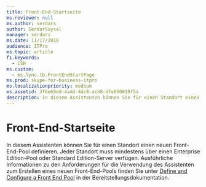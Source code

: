 ```yaml
---
title: Front-End-Startseite
ms.reviewer: null
ms.author: serdars
author: SerdarSoysal
manager: serdars
ms.date: 11/17/2018
audience: ITPro
ms.topic: article
f1.keywords:
  - CSH
ms.custom:
  - ms.lync.tb.FrontEndStartPage
ms.prod: skype-for-business-itpro
ms.localizationpriority: medium
ms.assetid: 3f6e69ed-4add-4dc8-acb8-dfe050819f5a
description: In diesem Assistenten können Sie für einen Standort einen neuen Front-End-Pool definieren. Jeder Standort muss mindestens über einen Enterprise Edition-Pool oder Standard Edition-Server verfügen. Ausführliche Informationen zu den Anforderungen für die Verwendung des Assistenten zum Erstellen eines neuen Front-End-Pools finden Sie unter Define and Configure a Front End Pool in der Bereitstellungsdokumentation.
---
```


# <a name="front-end-start-page"></a>Front-End-Startseite

In diesem Assistenten können Sie für einen Standort einen neuen Front-End-Pool definieren. Jeder Standort muss mindestens über einen Enterprise Edition-Pool oder Standard Edition-Server verfügen. Ausführliche Informationen zu den Anforderungen für die Verwendung des Assistenten zum Erstellen eines neuen Front-End-Pools finden Sie unter [Define and Configure a Front End Pool](/previous-versions/office/lync-server-2013/lync-server-2013-define-and-configure-a-front-end-pool-or-standard-edition-server) in der Bereitstellungsdokumentation.